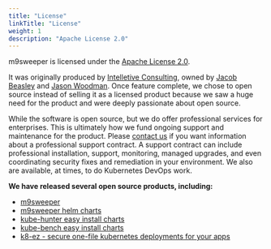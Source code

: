 ```yaml
---
title: "License"
linkTitle: "License"
weight: 1
description: "Apache License 2.0"
---
```


m9sweeper is licensed under the [Apache License 2.0](https://choosealicense.com/licenses/apache-2.0/). 


It was originally produced by [Intelletive Consulting](https://intelletive.com/), 
owned by 
[Jacob Beasley](https://www.linkedin.com/in/jacobbeasley/) and 
[Jason Woodman](https://www.linkedin.com/in/jason-woodman-8604476/). Once feature complete, we chose to open source 
instead of selling it as a licensed product because we saw a huge need for the product and were deeply passionate
about open source.

While the software is open source, but we do offer professional services for enterprises. This is ultimately how
we fund ongoing support and maintenance for the product. 
Please [contact us](https://m9sweeper.io/contact/) if you want information about a professional support contract. 
A support contract can include professional installation, support, monitoring, managed upgrades, and even coordinating
security fixes and remediation in your environment. We also are available, at times, to do Kubernetes DevOps
work. 

**We have released several open source products, including:**

- [m9sweeper](https://github.com/m9sweeper/m9sweeper)
- [m9sweeper helm charts](https://github.com/m9sweeper/charts)
- [kube-hunter easy install charts](https://github.com/m9sweeper/kube-hunter)
- [kube-bench easy install charts](https://github.com/m9sweeper/kube-bench)
- [k8-ez - secure one-file kubernetes deployments for your apps](https://github.com/m9sweeper/k8-ez)


